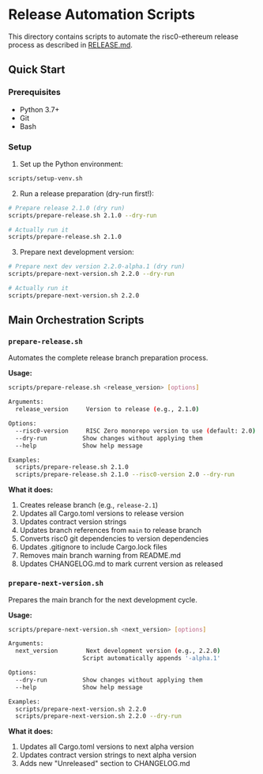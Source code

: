 # Release Automation Scripts

This directory contains scripts to automate the risc0-ethereum release process as described in [RELEASE.md](../RELEASE.md).

## Quick Start

### Prerequisites

- Python 3.7+
- Git
- Bash

### Setup

1. Set up the Python environment:
```bash
scripts/setup-venv.sh
```

2. Run a release preparation (dry-run first!):
```bash
# Prepare release 2.1.0 (dry run)
scripts/prepare-release.sh 2.1.0 --dry-run

# Actually run it
scripts/prepare-release.sh 2.1.0
```

3. Prepare next development version:
```bash
# Prepare next dev version 2.2.0-alpha.1 (dry run)
scripts/prepare-next-version.sh 2.2.0 --dry-run

# Actually run it
scripts/prepare-next-version.sh 2.2.0
```

## Main Orchestration Scripts

### `prepare-release.sh`
Automates the complete release branch preparation process.

**Usage:**
```bash
scripts/prepare-release.sh <release_version> [options]

Arguments:
  release_version     Version to release (e.g., 2.1.0)

Options:
  --risc0-version     RISC Zero monorepo version to use (default: 2.0)
  --dry-run          Show changes without applying them
  --help             Show help message

Examples:
  scripts/prepare-release.sh 2.1.0
  scripts/prepare-release.sh 2.1.0 --risc0-version 2.0 --dry-run
```

**What it does:**
1. Creates release branch (e.g., `release-2.1`)
2. Updates all Cargo.toml versions to release version
3. Updates contract version strings
4. Updates branch references from `main` to release branch
5. Converts risc0 git dependencies to version dependencies
6. Updates .gitignore to include Cargo.lock files
7. Removes main branch warning from README.md
8. Updates CHANGELOG.md to mark current version as released

### `prepare-next-version.sh`
Prepares the main branch for the next development cycle.

**Usage:**
```bash
scripts/prepare-next-version.sh <next_version> [options]

Arguments:
  next_version        Next development version (e.g., 2.2.0)
                     Script automatically appends '-alpha.1'

Options:
  --dry-run          Show changes without applying them
  --help             Show help message

Examples:
  scripts/prepare-next-version.sh 2.2.0
  scripts/prepare-next-version.sh 2.2.0 --dry-run
```

**What it does:**
1. Updates all Cargo.toml versions to next alpha version
2. Updates contract version strings to next alpha version
3. Adds new "Unreleased" section to CHANGELOG.md